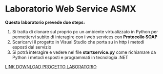 # <h1>Laboratorio Web Service ASMX</h1>
<p><B>Questo laboratorio prevede due steps:</b></p>
<ol type='square'>
  <li>Si tratta di clonare sul proprio pc un ambiente virtualizzato in Python per permettervi subito di interagire con i web services con <b>Protocollo SOAP</b>
    <li> Scaricarvi il progetto in Visual Studio che porta su in http i metodi esposti dal servizio</li>
  <li>Si potrà interagire e vedere nel file <b>startservice.py</b> come richiamare da Python i metodi esposti e programmati in tecnologia .NET</li>
  </ol>
<a href='https://drive.google.com/file/d/1UoJ3bA21FTnsB3W3vfPVLqit7ffzoC0l/view?usp=sharing'>LINK DOWNLOAD PROGETTO LABORATORIO</a>
